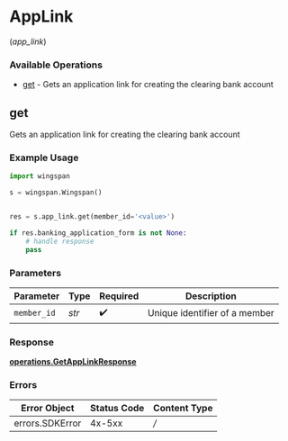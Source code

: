 # AppLink
(*app_link*)

### Available Operations

* [get](#get) - Gets an application link for creating the clearing bank account

## get

Gets an application link for creating the clearing bank account

### Example Usage

```python
import wingspan

s = wingspan.Wingspan()


res = s.app_link.get(member_id='<value>')

if res.banking_application_form is not None:
    # handle response
    pass

```

### Parameters

| Parameter                     | Type                          | Required                      | Description                   |
| ----------------------------- | ----------------------------- | ----------------------------- | ----------------------------- |
| `member_id`                   | *str*                         | :heavy_check_mark:            | Unique identifier of a member |


### Response

**[operations.GetAppLinkResponse](../../models/operations/getapplinkresponse.md)**
### Errors

| Error Object    | Status Code     | Content Type    |
| --------------- | --------------- | --------------- |
| errors.SDKError | 4x-5xx          | */*             |
